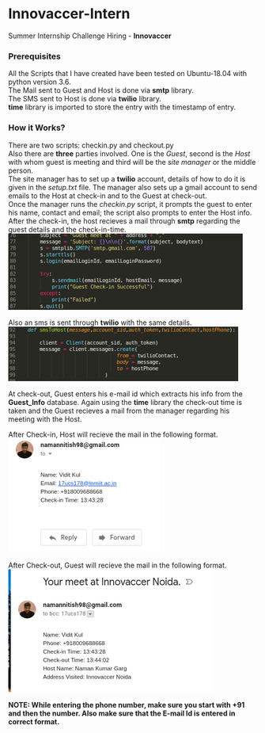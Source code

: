 # Innovaccer-Intern
Summer Internship Challenge Hiring - **Innovaccer**

### Prerequisites
All the Scripts that I have created have been tested on Ubuntu-18.04 with python version 3.6.  
The Mail sent to Guest and Host is done via **smtp** library.  
The SMS sent to Host is done via **twilio** library.  
**time** library is imported to store the entry with the timestamp of entry.

### How it Works?
There are two scripts: checkin.py and checkout.py  
Also there are **three** parties involved. One is the *Guest*, second is the *Host* with whom guest is meeting and third will be the *site manager* or the middle person.      
The site manager has to set up a **twilio** account, details of how to do it is given in the *setup.txt* file. The manager also sets up a gmail account to send emails to the Host at check-in and to the Guest at check-out.  
Once the manager runs the *checkin.py* script, it prompts the guest to enter his name, contact and email; the script also prompts to enter the Host info.  
After the check-in, the host recieves a mail through **smtp** regarding the guest details and the check-in-time.  
![](https://github.com/Naman-Garg-06/Innovaccer-Intern/blob/master/Mail_to_Host.png)  

Also an sms is sent through **twilio** with the same details.  
![](https://github.com/Naman-Garg-06/Innovaccer-Intern/blob/master/SMS_to_Host.png)

At check-out, Guest enters his e-mail id which extracts his info from the **Guest_Info** database. Again using the **time** library the check-out time is taken and the Guest recieves a mail from the manager regarding his meeting with the Host.    

After Check-in, Host will recieve the mail in the following format.  
![](https://github.com/Naman-Garg-06/Innovaccer-Intern/blob/master/HostMail.png)  

After Check-out, Guest will recieve the mail in the following format.  
![](https://github.com/Naman-Garg-06/Innovaccer-Intern/blob/master/GuestMail.png)   

**NOTE: While entering the phone number, make sure you start with +91 and then the number. Also make sure that the E-mail Id is entered in correct format.**
